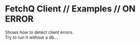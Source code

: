 # FetchQ Client // Examples // ON ERROR

Shows how to detect client errors.  
Try to run it without a db...
